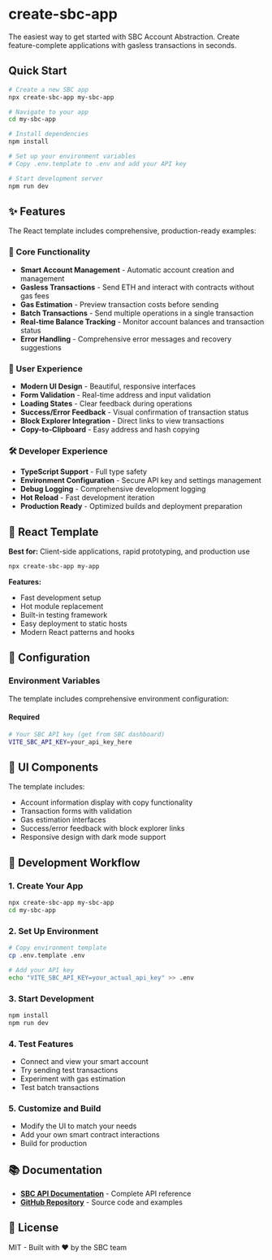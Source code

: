 # create-sbc-app

The easiest way to get started with SBC Account Abstraction. Create feature-complete applications with gasless transactions in seconds.

## Quick Start

```bash
# Create a new SBC app
npx create-sbc-app my-sbc-app

# Navigate to your app
cd my-sbc-app

# Install dependencies
npm install

# Set up your environment variables
# Copy .env.template to .env and add your API key

# Start development server
npm run dev
```

## ✨ Features

The React template includes comprehensive, production-ready examples:

### 🔋 Core Functionality

- **Smart Account Management** - Automatic account creation and management
- **Gasless Transactions** - Send ETH and interact with contracts without gas fees
- **Gas Estimation** - Preview transaction costs before sending
- **Batch Transactions** - Send multiple operations in a single transaction
- **Real-time Balance Tracking** - Monitor account balances and transaction status
- **Error Handling** - Comprehensive error messages and recovery suggestions

### 🎨 User Experience

- **Modern UI Design** - Beautiful, responsive interfaces
- **Form Validation** - Real-time address and input validation
- **Loading States** - Clear feedback during operations
- **Success/Error Feedback** - Visual confirmation of transaction status
- **Block Explorer Integration** - Direct links to view transactions
- **Copy-to-Clipboard** - Easy address and hash copying

### 🛠️ Developer Experience

- **TypeScript Support** - Full type safety
- **Environment Configuration** - Secure API key and settings management
- **Debug Logging** - Comprehensive development logging
- **Hot Reload** - Fast development iteration
- **Production Ready** - Optimized builds and deployment preparation

## 🚀 React Template

**Best for:** Client-side applications, rapid prototyping, and production use

```bash
npx create-sbc-app my-app
```

**Features:**

- Fast development setup
- Hot module replacement
- Built-in testing framework
- Easy deployment to static hosts
- Modern React patterns and hooks

## 📝 Configuration

### Environment Variables

The template includes comprehensive environment configuration:

#### Required

```bash
# Your SBC API key (get from SBC dashboard)
VITE_SBC_API_KEY=your_api_key_here
```

## 📱 UI Components

The template includes:

- Account information display with copy functionality
- Transaction forms with validation
- Gas estimation interfaces
- Success/error feedback with block explorer links
- Responsive design with dark mode support

## 🚀 Development Workflow

### 1. Create Your App

```bash
npx create-sbc-app my-sbc-app
cd my-sbc-app
```

### 2. Set Up Environment

```bash
# Copy environment template
cp .env.template .env

# Add your API key
echo "VITE_SBC_API_KEY=your_actual_api_key" >> .env
```

### 3. Start Development

```bash
npm install
npm run dev
```

### 4. Test Features

- Connect and view your smart account
- Try sending test transactions
- Experiment with gas estimation
- Test batch transactions

### 5. Customize and Build

- Modify the UI to match your needs
- Add your own smart contract interactions
- Build for production

## 📚 Documentation

- **[SBC API Documentation](https://docs.stablecoin.xyz)** - Complete API reference
- **[GitHub Repository](https://github.com/stablecoinxyz/app-kit)** - Source code and examples

## 📄 License

MIT - Built with ❤️ by the SBC team
